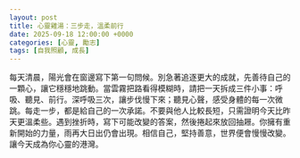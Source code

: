 ```yaml
---
layout: post
title: 心靈雞湯：三步走，溫柔前行
date: 2025-09-18 12:00:00 +0000
categories: [心靈, 勵志]
tags: [自我照顧, 成長]
---
```


每天清晨，陽光會在窗邊寫下第一句問候。別急著追逐更大的成就，先善待自己的一顆心，讓它穩穩地跳動。當雲霧把路看得模糊時，請把一天拆成三件小事：呼吸、聽見、前行。深呼吸三次，讓步伐慢下來；聽見心聲，感受身體的每一次微跳。每走一步，都是給自己的一次承諾。不要與他人比較長短，只需證明今天比昨天更溫柔些。遇到挫折時，寫下可能改變的答案，然後捲起來放回抽屜。你擁有重新開始的力量，雨再大日出仍會出現。相信自己，堅持善意，世界便會慢慢改變。讓今天成為你心靈的港灣。